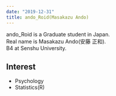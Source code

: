 ```yaml
---
date: "2019-12-31"
title: ando_Roid(Masakazu Ando)
---
```


ando_Roid is a Graduate student in Japan.  
Real name is Masakazu Ando(安藤 正和).  
B4 at Senshu University.

## Interest

- Psychology
- Statistics(R)
